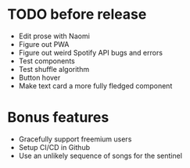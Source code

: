 # TODO before release
- Edit prose with Naomi
- Figure out PWA
- Figure out weird Spotify API bugs and errors
- Test components
- Test shuffle algorithm
- Button hover
- Make text card a more fully fledged component

# Bonus features
- Gracefully support freemium users
- Setup CI/CD in Github
- Use an unlikely sequence of songs for the sentinel
